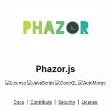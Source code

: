 <p align="center">
  <br />
  <img
    alt="logo"
    src="/docs/favicon.png"
    height="150px"
  />
</p>
<h1 align="center"><b>Phazor.js</b></h1>
<p align="center">
  <a
    href="/LICENSE"
    ><img
      alt="License"
      src="https://img.shields.io/badge/License-MIT%202.0-blue.svg"
  /></a>
  <a href="https://js.org/"
    ><img
      alt="JavaScript"
      src="https://img.shields.io/badge/%3C%2F%3E-JavaScript-%230074c1.svg"
  /></a>
  <a href="/"
    ><img
      alt="CodeQL"
      src="https://github.com/Phazor-js/Phazor.js/actions/workflows/codeql-analysis.yml/badge.svg"
  /></a>
  <a href="/"
    ><img
      alt="AutoMerge"
      src="https://github.com/Phazor-js/Phazor.js/actions/workflows/auto-merge.yml/badge.svg"
  /></a>
</p>
<br />

<p align="center">
  <a href="/docs">Docs</a> &nbsp;|&nbsp;
  <a href="/docs/pjs/public.js" >Contribute</a> &nbsp;|&nbsp;
  <a href="/SECURITY.md">Security</a> &nbsp;|&nbsp;
  <a href="/LICENSE">License</a> 
</p>
